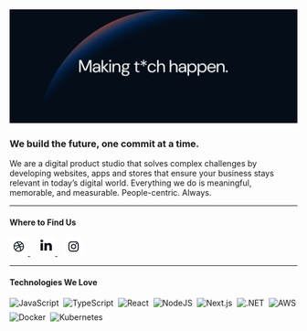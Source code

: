   <img class="logo" src="../static/miew-banner.png" alt="Miew Banner"/>

### We build the future, one commit at a time.

We are a digital product studio that solves complex challenges by developing websites, apps and stores that ensure your business stays relevant in today’s digital world. Everything we do is meaningful, memorable, and measurable. People-centric. Always.

---

#### Where to Find Us

<p>
    <a href="https://www.miew.pt">
        <img src="../static/Miewton-icons-3.png" alt="Website" width="32" height="32" />
    </a>
    &nbsp;&nbsp;
    <a href="https://www.linkedin.com/company/miew/">
        <img src="../static/Miewton-icons-1.png" alt="LinkedIn" width="32" height="32" />
    </a>
    &nbsp;&nbsp;
    <a href="https://www.instagram.com/wearemiew/">
        <img src="../static/Miewton-icons-2.png" alt="Instagram" width="32" height="32" />
    </a>
</p>

---
#### Technologies We Love
<div style="display: flex; flex-wrap: wrap; gap: 8px;">
    <img src="https://img.shields.io/badge/javascript-%23F7DF1E.svg?logo=javascript&logoColor=white" alt="JavaScript" />
    <img src="https://img.shields.io/badge/typescript-%23007ACC.svg?logo=typescript&logoColor=white" alt="TypeScript" />
    <img src="https://img.shields.io/badge/react-%2320232a.svg?logo=react&logoColor=%2361DAFB" alt="React" />
    <img src="https://img.shields.io/badge/Node.js-6DA55F?logo=node.js&logoColor=white" alt="NodeJS" />
    <img src="https://img.shields.io/badge/Next.js-black?logo=next.js&logoColor=white" alt="Next.js" />
    <img src="https://img.shields.io/badge/.NET-512BD4?logo=dotnet&logoColor=white" alt=".NET" />
    <img src="https://img.shields.io/badge/AWS-%23FF9900.svg?logo=amazon-web-services&logoColor=white" alt="AWS" />
    <img src="https://img.shields.io/badge/docker-%230db7ed.svg?logo=docker&logoColor=white" alt="Docker" />
    <img src="https://img.shields.io/badge/kubernetes-%23326ce5.svg?logo=kubernetes&logoColor=white" alt="Kubernetes" />
</div>
